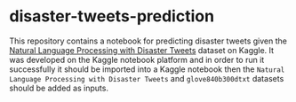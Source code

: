 # disaster-tweets-prediction

This repository contains a notebook for predicting disaster tweets given the [Natural Language Processing with Disaster Tweets](https://www.kaggle.com/competitions/nlp-getting-started) dataset on Kaggle. It was developed on the Kaggle notebook platform and in order to run it successfully it should be imported into a Kaggle notebook then the `Natural Language Processing with Disaster Tweets` and `glove840b300dtxt` datasets should be added as inputs.
